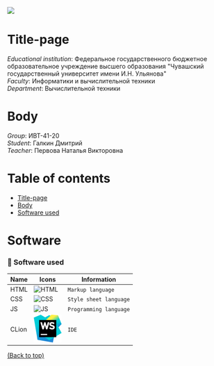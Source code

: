 ![](../main/title_page/header.png)

[//]: # (![]&#40;../main/title_page/header.png&#41;)

# Title-page
_Educational institution_: Федеральное государственного бюджетное образовательное учреждение
высшего образования "Чувашский государственный университет имени И.Н. Ульянова"  
_Faculty_: Информатики и вычислительной техники  
_Department_: Вычислительной техники

# Body
_Group_: ИВТ-41-20  
_Student_: Галкин Дмитрий  
_Teacher_: Первова Наталья Викторовна

# Table of contents
- [Title-page](#Title-page)
- [Body](#Body)
- [Software used](#Software)


# Software

### 🤖 Software used

| Name  | Icons                                           | Information              |
|-------|-------------------------------------------------|--------------------------|
| HTML  | ![HTML](../main/title_page/html.png)            | `Markup language`        |
| CSS   | ![CSS](../main/title_page/css.png)              | `Style sheet language`   |
| JS    | ![JS](../main/title_page/js.png)                | `Programming language`   |
| CLion | <img src="title_page/webStorm.png" height='64'> | `IDE`                    |

[(Back to top)](#table-of-contents)
